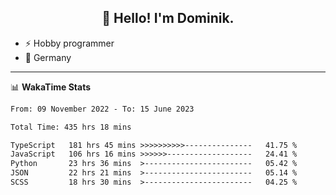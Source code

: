 <h2 align="center">👋 Hello! I'm Dominik.</h2>

- ⚡ Hobby programmer
- 📍 Germany

---
📊 **WakaTime Stats**
<!--START_SECTION:waka-->

```txt
From: 09 November 2022 - To: 15 June 2023

Total Time: 435 hrs 18 mins

TypeScript   181 hrs 45 mins >>>>>>>>>>---------------   41.75 %
JavaScript   106 hrs 16 mins >>>>>>-------------------   24.41 %
Python       23 hrs 36 mins  >------------------------   05.42 %
JSON         22 hrs 21 mins  >------------------------   05.14 %
SCSS         18 hrs 30 mins  >------------------------   04.25 %
```

<!--END_SECTION:waka-->
